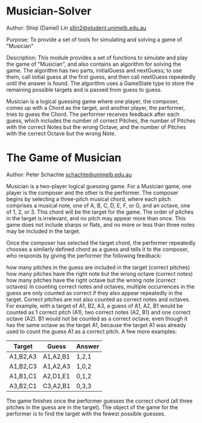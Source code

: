 # Musician-Solver
Author: Shiqi (Daniel) Lin <sllin2@student.unimelb.edu.au>

Purpose: To provide a set of tools for simulating and solving a game 
of "Musician"

Description: This module provides a set of functions to simulate and play 
the game of "Musician", and also contains an algorithm for solving the game.
The algorithm has two parts, initialGuess and nextGuess; to use them, call
initial guess at the first guess, and then call nextGuess repeatedly until
the answer is found. The algorithm uses a GameState type to store the
remaining possible targets and is passed from guess to guess.

Musician is a logical guessing game where one player, the composer, comes up
with a Chord as the target, and another player, the performer, tries to 
guess the Chord. The performer receives feedback after each guess, which 
includes the number of correct Pitches, the number of Pitches with the
correct Notes but the wrong Octave, and the number of Pitches with the 
correct Octave but the wrong Note.

# The Game of Musician
Author: Peter Schachte <schachte@unimelb.edu.au>

Musician is a two-player logical guessing game.
For a Musician game, one player is the composer and the other is the 
performer. The composer begins by selecting a three-pitch musical chord, 
where each pitch comprises a musical note, one of A, B, C, D, E, F, or G, 
and an octave, one of 1, 2, or 3. This chord will be the target for the 
game. The order of pitches in the target is irrelevant, and no pitch may 
appear more than once. This game does not include sharps or flats, and no 
more or less than three notes may be included in the target.

Once the composer has selected the target chord, the performer repeatedly 
chooses a similarly defined chord as a guess and tells it to the composer, 
who responds by giving the performer the following feedback:

how many pitches in the guess are included in the target (correct pitches)
how many pitches have the right note but the wrong octave (correct notes)
how many pitches have the right octave but the wrong note (correct octaves)
In counting correct notes and octaves, multiple occurrences in the guess 
are only counted as correct if they also appear repeatedly in the target. 
Correct pitches are not also counted as correct notes and octaves. For 
example, with a target of A1, B2, A3, a guess of A1, A2, B1 would be counted
as 1 correct pitch (A1), two correct notes (A2, B1) and one correct octave 
(A2). B1 would not be counted as a correct octave, even though it has the 
same octave as the target A1, because the target A1 was already used to 
count the guess A1 as a correct pitch. A few more examples:

| Target | Guess | Answer |
| ----------- | ----------- | ----------- |
| A1,B2,A3 | A1,A2,B1 | 1,2,1 |
| A1,B2,C3 | A1,A2,A3 | 1,0,2 |
| A1,B1,C1 | A2,D1,E1 | 0,1,2 |
| A3,B2,C1 | C3,A2,B1 | 0,3,3 |

The game finishes once the performer guesses the correct chord (all three 
pitches in the guess are in the target). The object of the game for the 
performer is to find the target with the fewest possible guesses.
